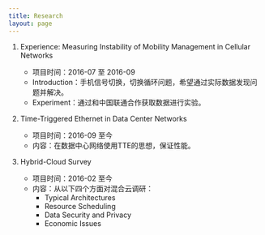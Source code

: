 ```yaml
---
title: Research
layout: page
---
```

1. Experience: Measuring Instability of Mobility Management in Cellular Networks
	* 项目时间：2016-07 至 2016-09
	* Introduction：手机信号切换，切换循环问题，希望通过实际数据发现问题并解决。
	* Experiment：通过和中国联通合作获取数据进行实验。

2. Time-Triggered Ethernet in Data Center Networks
	* 项目时间：2016-09 至今
	* 内容：在数据中心网络使用TTE的思想，保证性能。

3. Hybrid-Cloud Survey
	* 项目时间：2016-02 至今
	* 内容：从以下四个方面对混合云调研：
		* Typical Architectures
		* Resource Scheduling
		* Data Security and Privacy
		* Economic Issues